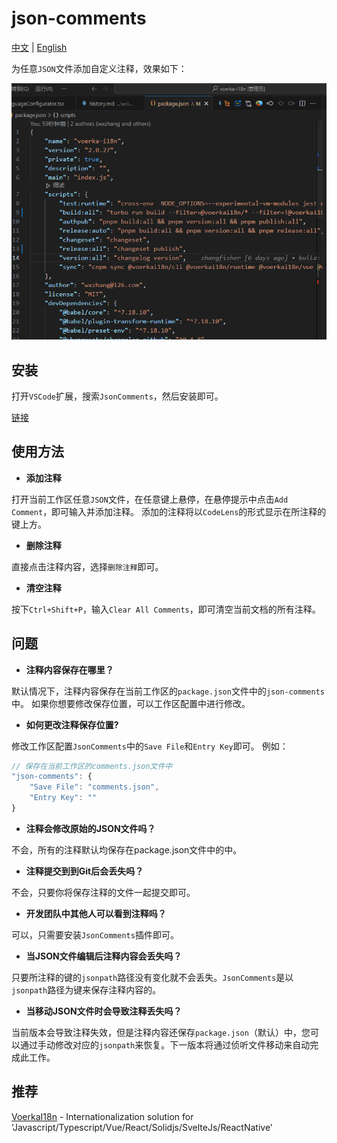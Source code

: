 # json-comments

[中文](./README_CN.md) | [English](./README.md) 

为任意`JSON`文件添加自定义注释，效果如下：

![](./preview.gif)

## 安装

打开`VSCode`扩展，搜索`JsonComments`，然后安装即可。

[链接](https://marketplace.visualstudio.com/items?itemName=wxzhang.json-comments&ssr=false#review-details)

## 使用方法

- **添加注释**

打开当前工作区任意`JSON`文件，在任意键上悬停，在悬停提示中点击`Add Comment`，即可输入并添加注释。
添加的注释将以`CodeLens`的形式显示在所注释的键上方。

- **删除注释**

直接点击注释内容，选择`删除注释`即可。

- **清空注释**

按下`Ctrl+Shift+P`，输入`Clear All Comments`，即可清空当前文档的所有注释。


## 问题


- **注释内容保存在哪里？**

默认情况下，注释内容保存在当前工作区的`package.json`文件中的`json-comments`中。
如果你想要修改保存位置，可以工作区配置中进行修改。

- **如何更改注释保存位置?**

修改工作区配置`JsonComments`中的`Save File`和`Entry Key`即可。
例如：

```js
// 保存在当前工作区的comments.json文件中
"json-comments": {
    "Save File": "comments.json",
    "Entry Key": ""                
}
```
- **注释会修改原始的JSON文件吗？**

不会，所有的注释默认均保存在package.json文件中的<json-comments>中。

- **注释提交到到Git后会丢失吗？**

不会，只要你将保存注释的文件一起提交即可。

- **开发团队中其他人可以看到注释吗？**

可以，只需要安装`JsonComments`插件即可。

- **当JSON文件编辑后注释内容会丢失吗？**

只要所注释的键的`jsonpath`路径没有变化就不会丢失。`JsonComments`是以`jsonpath`路径为键来保存注释内容的。

- **当移动JSON文件时会导致注释丢失吗？**

当前版本会导致注释失效，但是注释内容还保存`package.json`（默认）中，您可以通过手动修改对应的`jsonpath`来恢复。下一版本将通过侦听文件移动来自动完成此工作。


## 推荐

[VoerkaI18n](https://github.com/zhangfisher/voerka-i18n) - Internationalization solution for 'Javascript/Typescript/Vue/React/Solidjs/SvelteJs/ReactNative'

 